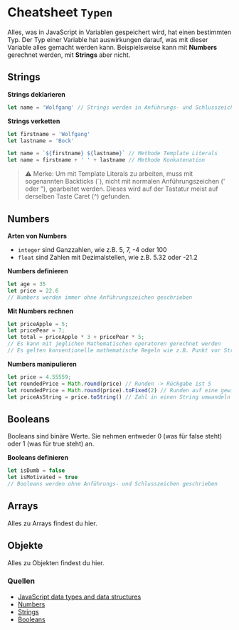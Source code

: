 # Cheatsheet `Typen`
Alles, was in JavaScript in Variablen gespeichert wird, hat einen bestimmten Typ. Der Typ einer Variable hat auswirkungen darauf, was mit dieser Variable alles gemacht werden kann. Beispielsweise kann mit **Numbers** gerechnet werden, mit **Strings** aber nicht. 

## Strings

**Strings deklarieren**

```javascript
let name = 'Wolfgang' // Strings werden in Anführungs- und Schlusszeichen geschrieben
```
**Strings verketten**

```javascript
let firstname = 'Wolfgang'
let lastname = 'Bock'

let name = `${firstname} ${lastname}` // Methode Template Literals
let name = firstname + ' ' + lastname // Methode Konkatenation
```
> ⚠️ Merke: Um mit Template Literals zu arbeiten, muss mit sogenannten Backticks (`), nicht mit normalen Anführungszeichen (' oder "), gearbeitet werden. Dieses wird auf der Tastatur meist auf derselben Taste Caret (^) gefunden. 

## Numbers

**Arten von Numbers**
- `integer` sind Ganzzahlen, wie z.B. 5, 7, -4 oder 100
- `float` sind Zahlen mit Dezimalstellen, wie z.B. 5.32 oder -21.2

**Numbers definieren**

```javascript
let age = 35
let price = 22.6
// Numbers werden immer ohne Anführungszeichen geschrieben
```

**Mit Numbers rechnen**

```javascript
let priceApple = 5;
let pricePear = 7;
let total = priceApple * 3 + pricePear * 5; 
// Es kann mit jeglichen Mathematischen operatoren gerechnet werden
// Es gelten konventionelle mathematische Regeln wie z.B. Punkt vor Strich
```

**Numbers manipulieren**

```javascript
let price = 4.55559;
let roundedPrice = Math.round(price) // Runden -> Rückgabe ist 5
let roundedPrice = Math.round(price).toFixed(2) // Runden auf eine gewisse Anzahl Stellen -> Rückgabe ist 4.56
let priceAsString = price.toString() // Zahl in einen String umwandeln -> Rückgabe ist '4.55559'
```

## Booleans
Booleans sind binäre Werte. Sie nehmen entweder 0 (was für false steht) oder 1 (was für true steht) an.

**Booleans definieren**

```javascript
let isDumb = false
let isMotivated = true 
// Booleans werden ohne Anführungs- und Schlusszeichen geschrieben
```

## Arrays
Alles zu Arrays findest du hier.

## Objekte
Alles zu Objekten findest du hier.

### Quellen
- [JavaScript data types and data structures](https://developer.mozilla.org/en-US/docs/Web/JavaScript/Data_structures)
- [Numbers](https://developer.mozilla.org/en-US/docs/Web/JavaScript/Reference/Global_Objects/Number?retiredLocale=de)
- [Strings](https://developer.mozilla.org/en-US/docs/Web/JavaScript/Reference/Global_Objects/String)
- [Booleans](https://developer.mozilla.org/en-US/docs/Web/JavaScript/Reference/Global_Objects/Boolean?retiredLocale=de)
